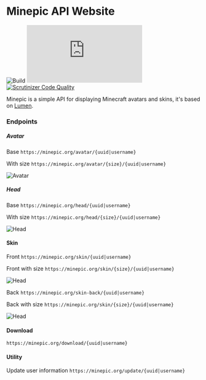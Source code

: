 # Minepic API Website

![Build](https://img.shields.io/github/workflow/status/mattiabasone/minepic.org/Testing%20App%20(Lumen%20with%20MySQL)/master)
![Coverage](https://img.shields.io/coveralls/github/mattiabasone/minepic.org)
[![Scrutinizer Code Quality](https://scrutinizer-ci.com/g/mattiabasone/minepic.org/badges/quality-score.png?b=master)](https://scrutinizer-ci.com/g/mattiabasone/minepic.org/?branch=master)

Minepic is a simple API for displaying Minecraft avatars and skins, it's based on [Lumen](https://lumen.laravel.com/).

### Endpoints

##### Avatar

Base
`https://minepic.org/avatar/{uuid|username}`

With size
`https://minepic.org/avatar/{size}/{uuid|username}`

![Avatar](https://minepic.org/avatar/64/_Cyb3r)

##### Head

Base
`https://minepic.org/head/{uuid|username}`

With size
`https://minepic.org/head/{size}/{uuid|username}`

![Head](https://minepic.org/head/64/_Cyb3r)

#### Skin

Front `https://minepic.org/skin/{uuid|username}`

Front with size `https://minepic.org/skin/{size}/{uuid|username}`

![Head](https://minepic.org/skin/64/_Cyb3r)

Back `https://minepic.org/skin-back/{uuid|username}`

Back with size `https://minepic.org/skin/{size}/{uuid|username}`

![Head](https://minepic.org/skin-back/64/_Cyb3r)

#### Download

`https://minepic.org/download/{uuid|username}`

#### Utility

Update user information `https://minepic.org/update/{uuid|username}`